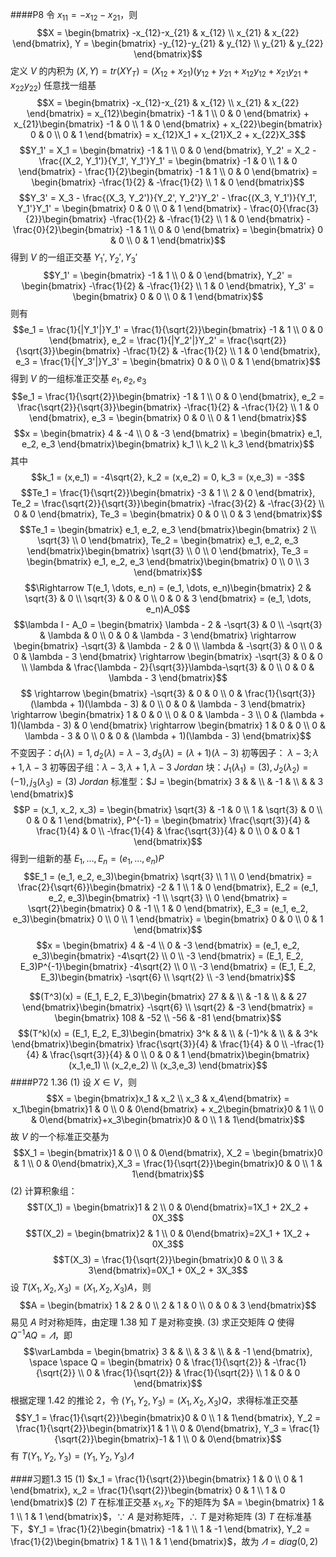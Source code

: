 ####P8
令 $x_{11} = - x_{12} - x_{21}$，则 $$X = \begin{bmatrix}
    -x_{12}-x_{21} & x_{12} \\ x_{21} & x_{22}
\end{bmatrix}, Y = \begin{bmatrix}
    -y_{12}-y_{21} & y_{12} \\ y_{21} & y_{22}
\end{bmatrix}$$ 定义 $V$ 的内积为 $(X, Y) = tr(XY_T) = (X_{12} + x_{21})(y_{12} + y_{21} + x_{12}y_{12} + x_{21} y_{21} + x_{22}y_{22})$
任意找一组基 $$X = \begin{bmatrix}
    -x_{12}-x_{21} & x_{12} \\ x_{21} & x_{22}
\end{bmatrix} = x_{12}\begin{bmatrix}
    -1 & 1 \\ 0 & 0
\end{bmatrix} + x_{21}\begin{bmatrix}
    -1 & 0 \\ 1 & 0
\end{bmatrix} + x_{22}\begin{bmatrix}
    0 & 0 \\ 0 & 1
\end{bmatrix} = x_{12}X_1 + x_{21}X_2 + x_{22}X_3$$ $$Y_1' = X_1 = \begin{bmatrix}
    -1 & 1 \\ 0 & 0
\end{bmatrix}, Y_2' = X_2 - \frac{(X_2, Y_1')}{Y_1', Y_1'}Y_1' = \begin{bmatrix}
    -1 & 0 \\ 1 & 0
\end{bmatrix} - \frac{1}{2}\begin{bmatrix}
    -1 & 1 \\ 0 & 0
\end{bmatrix} = \begin{bmatrix}
    -\frac{1}{2} & -\frac{1}{2} \\ 1 & 0
\end{bmatrix}$$ $$Y_3' = X_3 - \frac{(X_3, Y_2')}{Y_2', Y_2'}Y_2' - \frac{(X_3, Y_1')}{Y_1', Y_1'}Y_1' = \begin{bmatrix}
    0 & 0 \\ 0 & 1
\end{bmatrix} - \frac{0}{\frac{3}{2}}\begin{bmatrix}
    -\frac{1}{2} & -\frac{1}{2} \\ 1 & 0
\end{bmatrix} - \frac{0}{2}\begin{bmatrix}
    -1 & 1 \\ 0 & 0
\end{bmatrix} = \begin{bmatrix}
    0 & 0 \\ 0 & 1
\end{bmatrix}$$ 得到 $V$ 的一组正交基 $Y_1', Y_2', Y_3'$ $$Y_1' = \begin{bmatrix}
    -1 & 1 \\ 0 & 0
\end{bmatrix}, Y_2' = \begin{bmatrix}
    -\frac{1}{2} & -\frac{1}{2} \\ 1 & 0
\end{bmatrix}, Y_3' = \begin{bmatrix}
    0 & 0 \\ 0 & 1
\end{bmatrix}$$ 则有 $$e_1 = \frac{1}{|Y_1'|}Y_1' = \frac{1}{\sqrt{2}}\begin{bmatrix}
    -1 & 1 \\ 0 & 0
\end{bmatrix}, e_2 = \frac{1}{|Y_2'|}Y_2' = \frac{\sqrt{2}}{\sqrt{3}}\begin{bmatrix}
    -\frac{1}{2} & -\frac{1}{2} \\ 1 & 0
\end{bmatrix}, e_3 = \frac{1}{|Y_3'|}Y_3' = \begin{bmatrix}
    0 & 0 \\ 0 & 1
\end{bmatrix}$$ 得到 $V$ 的一组标准正交基 $e_1,e_2,e_3$ $$e_1 = \frac{1}{\sqrt{2}}\begin{bmatrix}
    -1 & 1 \\ 0 & 0
\end{bmatrix}, e_2 = \frac{\sqrt{2}}{\sqrt{3}}\begin{bmatrix}
    -\frac{1}{2} & -\frac{1}{2} \\ 1 & 0
\end{bmatrix}, e_3 = \begin{bmatrix}
    0 & 0 \\ 0 & 1
\end{bmatrix}$$ $$x = \begin{bmatrix}
    4 & -4 \\ 0 & -3
\end{bmatrix} = \begin{bmatrix}
    e_1, e_2, e_3
\end{bmatrix}\begin{bmatrix}
    k_1 \\ k_2 \\ k_3
\end{bmatrix}$$ 其中 $$k_1 = (x,e_1) = -4\sqrt{2}, k_2 = (x,e_2) = 0, k_3 = (x,e_3) = -3$$ $$Te_1 = \frac{1}{\sqrt{2}}\begin{bmatrix}
    -3 & 1 \\ 2 & 0
\end{bmatrix}, Te_2 = \frac{\sqrt{2}}{\sqrt{3}}\begin{bmatrix}
    -\frac{3}{2} & -\frac{3}{2} \\ 0 & 0
\end{bmatrix}, Te_3 = \begin{bmatrix}
    0 & 0 \\ 0 & 3
\end{bmatrix}$$ $$Te_1 = \begin{bmatrix}
    e_1, e_2, e_3
\end{bmatrix}\begin{bmatrix}
    2 \\ \sqrt{3} \\ 0
\end{bmatrix}, Te_2 = \begin{bmatrix}
    e_1, e_2, e_3
\end{bmatrix}\begin{bmatrix}
    \sqrt{3} \\ 0 \\ 0
\end{bmatrix}, Te_3 = \begin{bmatrix}
    e_1, e_2, e_3
\end{bmatrix}\begin{bmatrix}
    0 \\ 0 \\ 3
\end{bmatrix}$$ $$\Rightarrow T(e_1, \dots, e_n) = (e_1, \dots, e_n)\begin{bmatrix}
    2 & \sqrt{3} & 0 \\ \sqrt{3} & 0 & 0 \\ 0 & 0 & 3
\end{bmatrix} = (e_1, \dots, e_n)A_0$$ $$\lambda I - A_0 = \begin{bmatrix}
    \lambda - 2 & -\sqrt{3} & 0 \\ -\sqrt{3} & \lambda & 0 \\ 0 & 0 & \lambda - 3
\end{bmatrix} \rightarrow \begin{bmatrix}
      -\sqrt{3} & \lambda - 2 & 0 \\ \lambda & -\sqrt{3} & 0 \\ 0 & 0 & \lambda - 3
\end{bmatrix} \rightarrow \begin{bmatrix}
    -\sqrt{3} & 0 & 0 \\ \lambda & \frac{\lambda - 2}{\sqrt{3}}\lambda-\sqrt{3} & 0 \\ 0 & 0 & \lambda - 3
\end{bmatrix}$$ $$ \rightarrow \begin{bmatrix}
    -\sqrt{3} & 0 & 0 \\ 0 & \frac{1}{\sqrt{3}}(\lambda + 1)(\lambda - 3) & 0 \\ 0 & 0 & \lambda - 3
\end{bmatrix} \rightarrow \begin{bmatrix}
    1 & 0 & 0 \\ 0 & 0 & \lambda - 3 \\ 0 & (\lambda + 1)(\lambda - 3) & 0
\end{bmatrix} \rightarrow \begin{bmatrix}
    1 & 0 & 0 \\ 0 & \lambda - 3 & 0 \\ 0 & 0 & (\lambda + 1)(\lambda - 3)
\end{bmatrix}$$ 不变因子：$d_1(\lambda) = 1, d_2(\lambda) = \lambda - 3, d_3(\lambda) = (\lambda + 1)(\lambda - 3)$
初等因子： $\lambda - 3;\lambda + 1, \lambda - 3$
初等因子组：$\lambda - 3,\lambda + 1, \lambda - 3$
$Jordan$ 块：$J_1(\lambda_1) = (3), J_2(\lambda_2) = (-1), j_3(\lambda_3) = (3)$
$Jordan$ 标准型：$J = \begin{bmatrix}
    3 & & \\ & -1 & \\ & & 3
\end{bmatrix}$
$$P = (x_1, x_2, x_3) = \begin{bmatrix}
    \sqrt{3} & -1 & 0 \\ 1 & \sqrt{3} & 0 \\ 0 & 0 & 1
\end{bmatrix}, P^{-1} = \begin{bmatrix}
    \frac{\sqrt{3}}{4} & \frac{1}{4} & 0 \\ -\frac{1}{4} & \frac{\sqrt{3}}{4} & 0 \\ 0 & 0 & 1
\end{bmatrix}$$ 得到一组新的基 $E_1, \dots, E_n = (e_1, \dots, e_n)P$ $$E_1 = (e_1, e_2, e_3)\begin{bmatrix}
    \sqrt{3} \\ 1 \\ 0
\end{bmatrix} = \frac{2}{\sqrt{6}}\begin{bmatrix}
    -2 & 1 \\ 1 & 0
\end{bmatrix}, E_2 = (e_1, e_2, e_3)\begin{bmatrix}
    -1 \\ \sqrt{3} \\ 0
\end{bmatrix} = \sqrt{2}\begin{bmatrix}
    0 & -1 \\ 1 & 0
\end{bmatrix}, E_3 = (e_1, e_2, e_3)\begin{bmatrix}
    0 \\ 0 \\ 1
\end{bmatrix} = \begin{bmatrix}
    0 & 0 \\ 0 & 1
\end{bmatrix}$$ $$x = \begin{bmatrix}
    4 & -4 \\ 0 & -3
\end{bmatrix} = (e_1, e_2, e_3)\begin{bmatrix}
    -4\sqrt{2} \\ 0 \\ -3
\end{bmatrix} = (E_1, E_2, E_3)P^{-1}\begin{bmatrix}
    -4\sqrt{2} \\ 0 \\ -3
\end{bmatrix} = (E_1, E_2, E_3)\begin{bmatrix}
    -\sqrt{6} \\ \sqrt{2} \\ -3
\end{bmatrix}$$

$$(T^3)(x) = (E_1, E_2, E_3)\begin{bmatrix}
    27 & & \\ & -1 & \\ & & 27
\end{bmatrix}\begin{bmatrix}
    -\sqrt{6} \\ \sqrt{2} & -3
\end{bmatrix} = \begin{bmatrix}
    108 & -52 \\ -56 & -81
\end{bmatrix}$$ $$(T^k)(x) = (E_1, E_2, E_3)\begin{bmatrix}
    3^k & & \\ & (-1)^k & \\ & & 3^k
\end{bmatrix}\begin{bmatrix}
    \frac{\sqrt{3}}{4} & \frac{1}{4} & 0 \\ -\frac{1}{4} & \frac{\sqrt{3}}{4} & 0 \\ 0 & 0 & 1
\end{bmatrix}\begin{bmatrix}
    (x_1,e_1) \\ (x_2,e_2) \\ (x_3,e_3)
\end{bmatrix}$$
####P72 1.36 
(1)
设 $X \in V$，则 $$X = \begin{bmatrix}x_1 & x_2 \\ x_3 & x_4\end{bmatrix} = x_1\begin{bmatrix}1 & 0 \\ 0 & 0\end{bmatrix} + x_2\begin{bmatrix}0 & 1 \\ 0 & 0\end{bmatrix}+x_3\begin{bmatrix}0 & 0 \\ 1 & 1\end{bmatrix}$$ 故 $V$ 的一个标准正交基为 $$X_1 = \begin{bmatrix}1 & 0 \\ 0 & 0\end{bmatrix}, X_2 = \begin{bmatrix}0 & 1 \\ 0 & 0\end{bmatrix},X_3 = \frac{1}{\sqrt{2}}\begin{bmatrix}0 & 0 \\ 1 & 1\end{bmatrix}$$
(2)
计算积象组：$$T(X_1) = \begin{bmatrix}1 & 2 \\ 0 & 0\end{bmatrix}=1X_1 + 2X_2 + 0X_3$$ $$T(X_2) = \begin{bmatrix}2 & 1 \\ 0 & 0\end{bmatrix}=2X_1 + 1X_2 + 0X_3$$ $$T(X_3) = \frac{1}{\sqrt{2}}\begin{bmatrix}0 & 0 \\ 3 & 3\end{bmatrix}=0X_1 + 0X_2 + 3X_3$$ 设 $T(X_1,X_2,X_3) = (X_1,X_2,X_3)A$，则 $$A = \begin{bmatrix}
    1 & 2 & 0 \\ 2 & 1 & 0 \\ 0 & 0 & 3
\end{bmatrix}$$ 易见 $A$ 时对称矩阵，由定理 1.38 知 $T$ 是对称变换.
(3)
求正交矩阵 $Q$ 使得 $Q^{-1}AQ = \varLambda$，即 $$\varLambda = \begin{bmatrix}
    3 &  &  \\  & 3 &  \\  &  & -1
\end{bmatrix}, \space \space Q = \begin{bmatrix}
    0 & \frac{1}{\sqrt{2}} & -\frac{1}{\sqrt{2}} \\ 0 & \frac{1}{\sqrt{2}} & \frac{1}{\sqrt{2}} \\ 1 & 0 & 0
\end{bmatrix}$$ 根据定理 1.42 的推论 2，令 $(Y_1, Y_2, Y_3) = (X_1,X_2,X_3)Q$，求得标准正交基 $$Y_1 = \frac{1}{\sqrt{2}}\begin{bmatrix}0 & 0 \\ 1 & 1\end{bmatrix}, Y_2 = \frac{1}{\sqrt{2}}\begin{bmatrix}1 & 1 \\ 0 & 0\end{bmatrix}, Y_3 = \frac{1}{\sqrt{2}}\begin{bmatrix}-1 & 1 \\ 0 & 0\end{bmatrix}$$ 有 $T(Y_1,Y_2,Y_3) = (Y_1,Y_2,Y_3)\varLambda$

####习题1.3 15
(1) $x_1 = \frac{1}{\sqrt{2}}\begin{bmatrix}
    1 & 0 \\ 0 & 1
\end{bmatrix}, x_2 = \frac{1}{\sqrt{2}}\begin{bmatrix} 0 & 1 \\ 1 & 0
\end{bmatrix}$
(2) $T$ 在标准正交基 $x_1, x_2$ 下的矩阵为 $A = \begin{bmatrix}
    1 & 1 \\ 1 & 1
\end{bmatrix}$，$\because$ $A$ 是对称矩阵，$\therefore$ $T$ 是对称矩阵
(3) $T$ 在标准基下，$Y_1 = \frac{1}{2}\begin{bmatrix}
    -1 & 1 \\ 1 & -1
\end{bmatrix}, Y_2 = \frac{1}{2}\begin{bmatrix}
    1 & 1 \\ 1 & 1
\end{bmatrix}$，故为 $\varLambda = diag(0, 2)$



